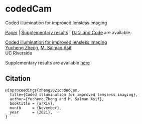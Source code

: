 # codedCam
Coded illumination for improved lensless imaging

[Paper](https://arxiv.org/abs/TBD) | [Supplementary results]() | [Data and Code]() are available.

[Coded illumination for improved lensless imaging](https://arxiv.org/abs/TBD)  
 [Yucheng Zheng](),
 [M. Salman Asif](https://intra.ece.ucr.edu/~sasif/)<br>
 UC Riverside 

Supplementary results are available [here]()


## Citation

```
@inproceedings{zheng2021codedCam,
  title={Coded illumination for improved lensless imaging},
  author={Yucheng Zheng and M. Salman Asif},
  booktitle = {arXiv},
  month     = {November},
  year      = {2021},
}
```
